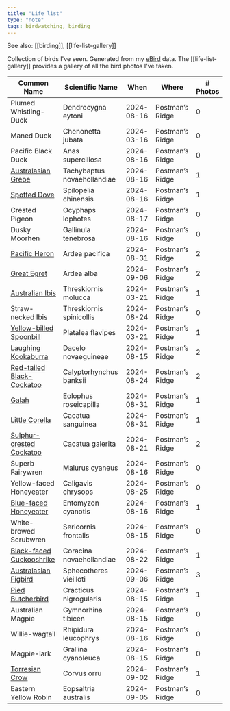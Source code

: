 ```yaml
---
title: "Life list"
type: "note"
tags: birdwatching, birding
---
```


See also: [[birding]], [[life-list-gallery]]

Collection of birds I've seen. Generated from my [eBird](https://ebird.org) data. The [[life-list-gallery]] provides a gallery of all the bird photos I've taken.

| Common Name | Scientific Name | When | Where | # Photos |
| -------------|-----------------|----------|-----| ----- |
| Plumed Whistling-Duck | Dendrocygna eytoni | 2024-08-16 | Postman’s Ridge | 0 | 
| Maned Duck | Chenonetta jubata | 2024-03-16 | Postman’s Ridge | 0 | 
| Pacific Black Duck | Anas superciliosa | 2024-08-16 | Postman’s Ridge | 0 | 
| [Australasian Grebe](./australasianGrebe.md) | Tachybaptus novaehollandiae | 2024-08-16 | Postman’s Ridge | 1 | 
| [Spotted Dove](./spottedDove.md) | Spilopelia chinensis | 2024-08-16 | Postman’s Ridge | 1 | 
| Crested Pigeon | Ocyphaps lophotes | 2024-08-17 | Postman’s Ridge | 0 | 
| Dusky Moorhen | Gallinula tenebrosa | 2024-08-16 | Postman’s Ridge | 0 | 
| [Pacific Heron](./pacificHeron.md) | Ardea pacifica | 2024-08-31 | Postman’s Ridge | 2 | 
| [Great Egret](./greatEgret.md) | Ardea alba | 2024-09-06 | Postman’s Ridge | 2 | 
| [Australian Ibis](./australianIbis.md) | Threskiornis molucca | 2024-03-21 | Postman’s Ridge | 1 | 
| Straw-necked Ibis | Threskiornis spinicollis | 2024-08-24 | Postman’s Ridge | 0 | 
| [Yellow-billed Spoonbill](./yellowbilledSpoonbill.md) | Platalea flavipes | 2024-03-21 | Postman’s Ridge | 1 | 
| [Laughing Kookaburra](./laughingKookaburra.md) | Dacelo novaeguineae | 2024-08-15 | Postman’s Ridge | 2 | 
| [Red-tailed Black-Cockatoo](./redtailedBlackCockatoo.md) | Calyptorhynchus banksii | 2024-08-24 | Postman’s Ridge | 2 | 
| [Galah](./galah.md) | Eolophus roseicapilla | 2024-08-31 | Postman’s Ridge | 1 | 
| [Little Corella](./littleCorella.md) | Cacatua sanguinea | 2024-08-31 | Postman’s Ridge | 1 | 
| [Sulphur-crested Cockatoo](./sulphurcrestedCockatoo.md) | Cacatua galerita | 2024-08-21 | Postman’s Ridge | 2 | 
| Superb Fairywren | Malurus cyaneus | 2024-08-16 | Postman’s Ridge | 0 | 
| Yellow-faced Honeyeater | Caligavis chrysops | 2024-08-25 | Postman’s Ridge | 0 | 
| [Blue-faced Honeyeater](./bluefacedHoneyeater.md) | Entomyzon cyanotis | 2024-08-16 | Postman’s Ridge | 1 | 
| White-browed Scrubwren | Sericornis frontalis | 2024-08-15 | Postman’s Ridge | 0 | 
| [Black-faced Cuckooshrike](./blackfacedCuckooshrike.md) | Coracina novaehollandiae | 2024-08-22 | Postman’s Ridge | 1 | 
| [Australasian Figbird](./australasianFigbird.md) | Sphecotheres vieilloti | 2024-09-06 | Postman’s Ridge | 3 | 
| [Pied Butcherbird](./piedButcherbird.md) | Cracticus nigrogularis | 2024-08-15 | Postman’s Ridge | 1 | 
| Australian Magpie | Gymnorhina tibicen | 2024-08-15 | Postman’s Ridge | 0 | 
| Willie-wagtail | Rhipidura leucophrys | 2024-08-16 | Postman’s Ridge | 0 | 
| Magpie-lark | Grallina cyanoleuca | 2024-08-15 | Postman’s Ridge | 0 | 
| [Torresian Crow](./torresianCrow.md) | Corvus orru | 2024-09-02 | Postman’s Ridge | 1 | 
| Eastern Yellow Robin | Eopsaltria australis | 2024-09-05 | Postman’s Ridge | 0 | 
